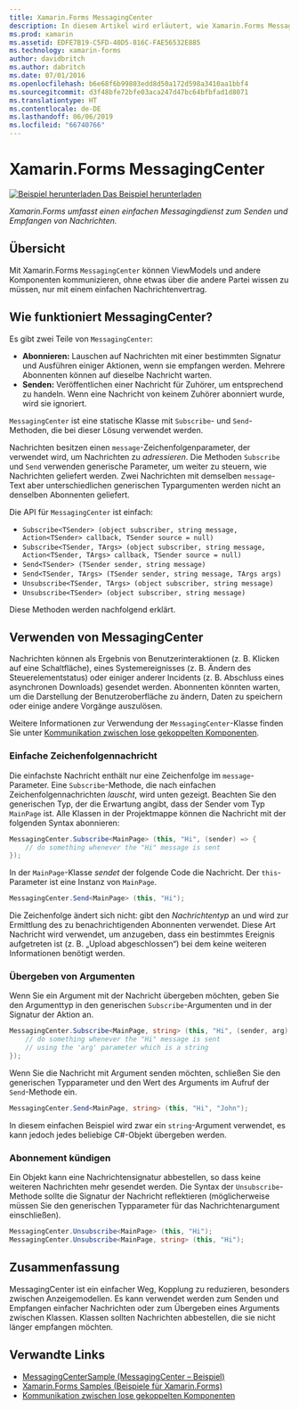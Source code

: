 ```yaml
---
title: Xamarin.Forms MessagingCenter
description: In diesem Artikel wird erläutert, wie Xamarin.Forms MessagingCenter zum Senden und Empfangen von Nachrichten verwendet wird, um die Kopplung zwischen Klassen wie ViewModels zu reduzieren.
ms.prod: xamarin
ms.assetid: EDFE7B19-C5FD-40D5-816C-FAE56532E885
ms.technology: xamarin-forms
author: davidbritch
ms.author: dabritch
ms.date: 07/01/2016
ms.openlocfilehash: b6e68f6b99803edd8d50a172d598a3410aa1bbf4
ms.sourcegitcommit: d3f48bfe72bfe03aca247d47bc64bfbfad1d8071
ms.translationtype: HT
ms.contentlocale: de-DE
ms.lasthandoff: 06/06/2019
ms.locfileid: "66740766"
---
```

# <a name="xamarinforms-messagingcenter"></a>Xamarin.Forms MessagingCenter

[![Beispiel herunterladen](~/media/shared/download.png) Das Beispiel herunterladen](https://developer.xamarin.com/samples/xamarin-forms/UsingMessagingCenter)

_Xamarin.Forms umfasst einen einfachen Messagingdienst zum Senden und Empfangen von Nachrichten._

<a name="Overview" />

## <a name="overview"></a>Übersicht

Mit Xamarin.Forms `MessagingCenter` können ViewModels und andere Komponenten kommunizieren, ohne etwas über die andere Partei wissen zu müssen, nur mit einem einfachen Nachrichtenvertrag.

<a name="How_the_MessagingCenter_Works" />

## <a name="how-the-messagingcenter-works"></a>Wie funktioniert MessagingCenter?

Es gibt zwei Teile von `MessagingCenter`:

-  **Abonnieren:** Lauschen auf Nachrichten mit einer bestimmten Signatur und Ausführen einiger Aktionen, wenn sie empfangen werden. Mehrere Abonnenten können auf dieselbe Nachricht warten.
-  **Senden:** Veröffentlichen einer Nachricht für Zuhörer, um entsprechend zu handeln. Wenn eine Nachricht von keinem Zuhörer abonniert wurde, wird sie ignoriert.

`MessagingCenter` ist eine statische Klasse mit `Subscribe`- und `Send`-Methoden, die bei dieser Lösung verwendet werden.

Nachrichten besitzen einen `message`-Zeichenfolgenparameter, der verwendet wird, um Nachrichten zu *adressieren*. Die Methoden `Subscribe` und `Send` verwenden generische Parameter, um weiter zu steuern, wie Nachrichten geliefert werden. Zwei Nachrichten mit demselben `message`-Text aber unterschiedlichen generischen Typargumenten werden nicht an denselben Abonnenten geliefert.

Die API für `MessagingCenter` ist einfach:

- `Subscribe<TSender> (object subscriber, string message, Action<TSender> callback, TSender source = null)`
- `Subscribe<TSender, TArgs> (object subscriber, string message, Action<TSender, TArgs> callback, TSender source = null)`
- `Send<TSender> (TSender sender, string message)`
- `Send<TSender, TArgs> (TSender sender, string message, TArgs args)`
- `Unsubscribe<TSender, TArgs> (object subscriber, string message)`
- `Unsubscribe<TSender> (object subscriber, string message)`

Diese Methoden werden nachfolgend erklärt.

<a name="Using_the_MessagingCenter" />

## <a name="using-the-messagingcenter"></a>Verwenden von MessagingCenter

Nachrichten können als Ergebnis von Benutzerinteraktionen (z. B. Klicken auf eine Schaltfläche), eines Systemereignisses (z. B. Ändern des Steuerelementstatus) oder einiger anderer Incidents (z. B. Abschluss eines asynchronen Downloads) gesendet werden. Abonnenten könnten warten, um die Darstellung der Benutzeroberfläche zu ändern, Daten zu speichern oder einige andere Vorgänge auszulösen.

Weitere Informationen zur Verwendung der `MessagingCenter`-Klasse finden Sie unter [Kommunikation zwischen lose gekoppelten Komponenten](~/xamarin-forms/enterprise-application-patterns/communicating-between-loosely-coupled-components.md).

### <a name="simple-string-message"></a>Einfache Zeichenfolgennachricht

Die einfachste Nachricht enthält nur eine Zeichenfolge im `message`-Parameter. Eine `Subscribe`-Methode, die nach einfachen Zeichenfolgennachrichten *lauscht*, wird unten gezeigt. Beachten Sie den generischen Typ, der die Erwartung angibt, dass der Sender vom Typ `MainPage` ist. Alle Klassen in der Projektmappe können die Nachricht mit der folgenden Syntax abonnieren:

```csharp
MessagingCenter.Subscribe<MainPage> (this, "Hi", (sender) => {
    // do something whenever the "Hi" message is sent
});
```

In der `MainPage`-Klasse *sendet* der folgende Code die Nachricht. Der `this`-Parameter ist eine Instanz von `MainPage`.

```csharp
MessagingCenter.Send<MainPage> (this, "Hi");
```

Die Zeichenfolge ändert sich nicht: gibt den *Nachrichtentyp* an und wird zur Ermittlung des zu benachrichtigenden Abonnenten verwendet. Diese Art Nachricht wird verwendet, um anzugeben, dass ein bestimmtes Ereignis aufgetreten ist (z. B. „Upload abgeschlossen“) bei dem keine weiteren Informationen benötigt werden.

### <a name="passing-an-argument"></a>Übergeben von Argumenten

Wenn Sie ein Argument mit der Nachricht übergeben möchten, geben Sie den Argumenttyp in den generischen `Subscribe`-Argumenten und in der Signatur der Aktion an.

```csharp
MessagingCenter.Subscribe<MainPage, string> (this, "Hi", (sender, arg) => {
    // do something whenever the "Hi" message is sent
    // using the 'arg' parameter which is a string
});
```

Wenn Sie die Nachricht mit Argument senden möchten, schließen Sie den generischen Typparameter und den Wert des Arguments im Aufruf der `Send`-Methode ein.

```csharp
MessagingCenter.Send<MainPage, string> (this, "Hi", "John");
```

In diesem einfachen Beispiel wird zwar ein `string`-Argument verwendet, es kann jedoch jedes beliebige C#-Objekt übergeben werden.

### <a name="unsubscribe"></a>Abonnement kündigen

Ein Objekt kann eine Nachrichtensignatur abbestellen, so dass keine weiteren Nachrichten mehr gesendet werden. Die Syntax der `Unsubscribe`-Methode sollte die Signatur der Nachricht reflektieren (möglicherweise müssen Sie den generischen Typparameter für das Nachrichtenargument einschließen).

```csharp
MessagingCenter.Unsubscribe<MainPage> (this, "Hi");
MessagingCenter.Unsubscribe<MainPage, string> (this, "Hi");
```

<a name="Summary" />

## <a name="summary"></a>Zusammenfassung

MessagingCenter ist ein einfacher Weg, Kopplung zu reduzieren, besonders zwischen Anzeigemodellen. Es kann verwendet werden zum Senden und Empfangen einfacher Nachrichten oder zum Übergeben eines Arguments zwischen Klassen. Klassen sollten Nachrichten abbestellen, die sie nicht länger empfangen möchten.


## <a name="related-links"></a>Verwandte Links

- [MessagingCenterSample (MessagingCenter – Beispiel)](https://developer.xamarin.com/samples/xamarin-forms/UsingMessagingCenter)
- [Xamarin.Forms Samples (Beispiele für Xamarin.Forms)](https://github.com/xamarin/xamarin-forms-samples)
- [Kommunikation zwischen lose gekoppelten Komponenten](~/xamarin-forms/enterprise-application-patterns/communicating-between-loosely-coupled-components.md)
